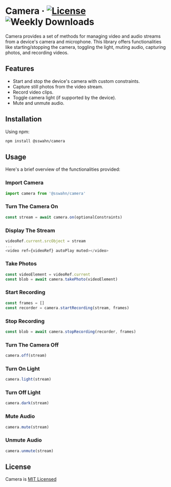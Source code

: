 # Camera · [![License](https://img.shields.io/badge/License-MIT-blue.svg)](https://github.com/sswahn/camera/blob/main/LICENSE) ![Weekly Downloads](https://img.shields.io/npm/dw/@sswahn/camera)
Camera provides a set of methods for managing video and audio streams from a device's camera and microphone. This library offers functionalities like starting/stopping the camera, toggling the light, muting audio, capturing photos, and recording videos.  

## Features
- Start and stop the device's camera with custom constraints.
- Capture still photos from the video stream.
- Record video clips.
- Toggle camera light (if supported by the device).
- Mute and unmute audio.

## Installation
Using npm:
```bash
npm install @sswahn/camera
```

## Usage  
Here's a brief overview of the functionalities provided:  

### Import Camera  
```javascript
import camera from '@sswahn/camera'
```  

### Turn The Camera On  
```javascript
const stream = await camera.on(optionalConstraints)
```

### Display The Stream   
```javascript
videoRef.current.srcObject = stream
...
<video ref={videoRef} autoPlay muted></video>
```

### Take Photos  
```javascript
const videoElement = videoRef.current
const blob = await camera.takePhoto(videoElement)
```

### Start Recording  
```javascript
const frames = []
const recorder = camera.startRecording(stream, frames)
```  

### Stop Recording    
```javascript
const blob = await camera.stopRecording(recorder, frames)
```  

### Turn The Camera Off  
```javascript
camera.off(stream)
```

### Turn On Light  
```javascript
camera.light(stream)
```

### Turn Off Light  
```javascript
camera.dark(stream)
```

### Mute Audio  
```javascript
camera.mute(stream)
```

### Unmute Audio  
```javascript
camera.unmute(stream)
```

## License
Camera is [MIT Licensed](https://github.com/sswahn/camera/blob/main/LICENSE)
